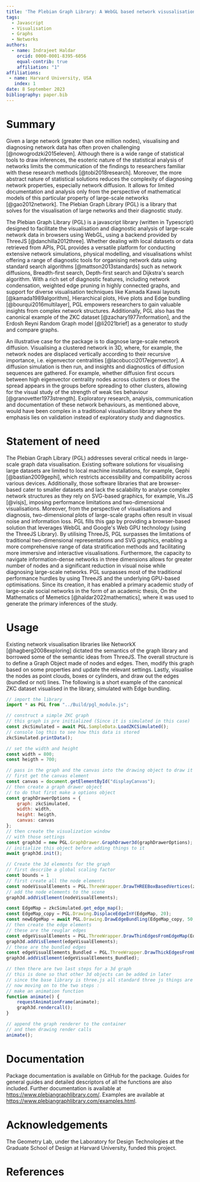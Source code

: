 ```yaml
---
title: 'The Plebian Graph Library: A WebGL based network visusalisation and diagnostics package'
tags:
  - Javascript 
  - Visualisation
  - Graphs 
  - Networks
authors:
  - name: Indrajeet Haldar
    orcid: 0000-0001-8395-6056
    equal-contrib: true
    affiliation: "1" 
affiliations:
 - name: Harvard University, USA
   index: 1
date: 8 September 2023
bibliography: paper.bib
---
```


# Summary

Given a large network (greater than one million nodes), visualising and diagnosing network data has often proven challenging [@nowogrodzki2015eleven]. Although there is a wide range of statistical tools to draw inferences, the esoteric nature of the statistical analysis of networks limits the communication of the findings to researchers familiar with these research methods [@tobi2018research]. Moreover, the more abstract nature of statistical solutions reduces the complexity of diagnosing network properties, especially network diffusion. It allows for limited documentation and analysis only from the perspective of mathematical models of this particular property of large-scale networks [@gao2012network]. The Plebian Graph Library (PGL) is a library that solves for the visualisation of large networks and their diagnostic study.

The Plebian Graph Library (PGL) is a javascript library (written in Typescript) designed to facilitate the visualisation and diagnostic analysis of large-scale network data in browsers using WebGL, using a backend provided by ThreeJS [@danchilla2012three]. Whether dealing with local datasets or data retrieved from APIs, PGL provides a versatile platform for conducting extensive network simulations, physical modelling, and visualisations whilst offering a range of diagnostic tools for organising network data using standard search algorithms [@mattson2013standards] such as network diffusions, Breadth-first search, Depth-first search and Dijkstra's search algorithm. With a rich set of diagnostic features, including network condensation, weighted edge pruning in highly connected graphs, and support for diverse visualisation techniques like Kamada Kawai layouts [@kamada1989algorithm], Hierarchical plots, Hive plots and Edge bundling [@bourqui2016multilayer], PGL empowers researchers to gain valuable insights from complex network structures. Additionally, PGL also has the canonical example of the ZKC dataset [@zachary1977information], and the Erdosh Reyni Random Graph model [@li2021brief] as a generator to study and compare graphs. 

An illustrative case for the package is to diagnose large-scale network diffusion. Visualising a clustered network in 3D, where, for example, the network nodes are displaced vertically according to their recursive importance, i.e. eigenvector centralities [@lacobucci2017eigenvector]. A diffusion simulation is then run, and insights and diagnostics of diffusion sequences are gathered. For example, whether diffusion first occurs between high eigenvector centrality nodes across clusters or does the spread appears in the groups before spreading to other clusters, allowing for the visual study of the strength of weak ties behaviour [@granovetter1973strength]. Exploratory research, analysis, communication and documentation of these network behaviours, as mentioned above, would have been complex in a traditional visualisation library where the emphasis lies on validation instead of exploratory study and diagnostics.

# Statement of need

The Plebian Graph Library (PGL) addresses several critical needs in large-scale graph data visualisation. Existing software solutions for visualising large datasets are limited to local machine installations, for example, Gephi [@bastian2009gephi], which restricts accessibility and compatibility across various devices. Additionally, those software libraries that are browser-based cater to smaller datasets and lack the scalability to analyse complex network structures as they rely on SVG-based graphics, for example, Vis.JS [@visjs], imposing performance limitations and two-dimensional visualisations. Moreover, from the perspective of visualisations and diagnosis, two-dimensional plots of large-scale graphs often result in visual noise and information loss.
PGL fills this gap by providing a browser-based solution that leverages WebGL and Google's Web GPU technology (using the ThreeJS Library). By utilising ThreeJS, PGL surpasses the limitations of traditional two-dimensional representations and SVG graphics, enabling a more comprehensive range of data stratification methods and facilitating more immersive and interactive visualisations. Furthermore, the capacity to navigate information-dense networks in three dimensions allows for greater number of nodes and a significant reduction in visual noise while diagnosing large-scale networks. PGL surpasses most of the traditional performance hurdles by using ThreeJS and the underlying GPU-based optimisations. Since its creation, it has enabled a primary academic study of large-scale social networks in the form of an academic thesis, On the Mathematics of Memetics [@haldar2022mathematics], where it was used to generate the primary inferences of the study.

# Usage

Existing network visualisation libraries like NetworkX [@hagberg2008exploring] dictated the semantics of the graph library and borrowed some of the semantic ideas from ThreeJS. The overall structure is to define a Graph Object made of nodes and edges. Then, modify this graph based on some properties and update the relevant settings. Lastly, visualise the nodes as point clouds, boxes or cylinders, and draw out the edges (bundled or not) lines. The following is a short example of the canonical ZKC dataset visualised in the library, simulated with Edge bundling.

``` javascript
// import the library
import * as PGL from "../Build/pgl_module.js";

// construct a simple ZKC graph
// this graph is pre initialized (Since it is simulated in this case)
const zkcSimulated = await PGL.SampleData.LoadZKCSimulated();
// console log this to see how this data is stored
zkcSimulated.printData();

// set the width and height
const width = 800;
const heigth = 700;

// pass in the graph and the canvas into the drawing object to draw it
// first get the canvas element
const canvas = document.getElementById("displayCanvas");
// then create a graph drawer object
// to do that first make a options object
const graphDrawerOptions = {
	graph: zkcSimulated,
	width: width,
	height: heigth,
	canvas: canvas
};
// then create the visualization window
// with those settings
const graph3d = new PGL.GraphDrawer.GraphDrawer3d(graphDrawerOptions);
// initialize this object before adding things to it
await graph3d.init();

// Create the 3d elements for the graph
// first describe a global scaling factor
const bounds = 1
// first create all the node elements
const nodeVisualElements = PGL.ThreeWrapper.DrawTHREEBoxBasedVertices(zkcSimulated, bounds, 0xffffff, 3);
// add the node elements to the scene
graph3d.addVisElement(nodeVisualElements);

const EdgeMap = zkcSimulated.get_edge_map();
const EdgeMap_copy = PGL.Drawing.DisplaceEdgeInY(EdgeMap, 20);
const newEdgeMap = await PGL.Drawing.DrawEdgeBundling(EdgeMap_copy, 50, 10);
// then create the edge elements
// these are the reuglar edges
const edgeVisualElements = PGL.ThreeWrapper.DrawThinEdgesFromEdgeMap(EdgeMap, bounds, 0x62b6cb, 0.01);
graph3d.addVisElement(edgeVisualElements);
// these are the bundled edges
const edgeVisualElements_Bundled = PGL.ThreeWrapper.DrawThickEdgesFromEdgeMap(newEdgeMap, bounds, 0x5fa8d3, 0.01);
graph3d.addVisElement(edgeVisualElements_Bundled);

// then there are two last steps for a 3d graph
// this is done so that other 3d objects can be added in later
// since the base library is three.js all standard three js things are possible
// now moving on to the two steps :
// make an animation function
function animate() {
	requestAnimationFrame(animate);
	graph3d.rendercall();
}

// append the graph renderer to the container
// and then drawing render calls
animate();
```
# Documentation

Package documentation is available on GitHub for the package. Guides for general guides and detailed descriptors of all the functions are also included. Further documentation is available at https://www.plebiangraphlibrary.com/. Examples are available at https://www.plebiangraphlibrary.com/examples.html. 

# Acknowledgements

The Geometry Lab, under the Laboratory for Design Technologies at the Graduate School of Design at Harvard University, funded this project.


# References